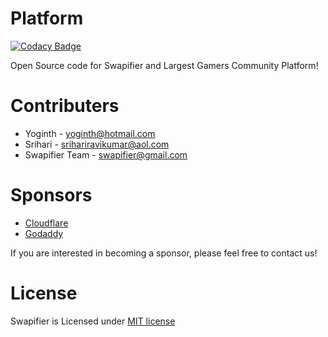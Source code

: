 # Platform

[![Codacy Badge](https://api.codacy.com/project/badge/Grade/6203f83da8f1436b8dc4533f5332044d)](https://www.codacy.com/app/swapifier/platform?utm_source=github.com&utm_medium=referral&utm_content=swapifier/platform&utm_campaign=badger)

Open Source code for Swapifier and Largest Gamers Community Platform!

# Contributers

 - Yoginth - <yoginth@hotmail.com>
 - Srihari - <srihariravikumar@aol.com>
 - Swapifier Team - <swapifier@gmail.com>
 
# Sponsors

 - [Cloudflare](https://www.cloudflare.com/?utm_source=swapifier&utm_medium=link&utm_campaign=swapifier)
 - [Godaddy](https://godaddy.com/?utm_source=swapifier&utm_medium=link&utm_campaign=swapifier)
 
If you are interested in becoming a sponsor, please feel free to contact us!

# License
Swapifier is Licensed under [MIT license](LICENSE)